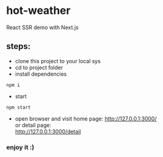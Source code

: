 # hot-weather
React SSR demo with Next.js

## steps:
- clone this project to your local sys
- cd to project folder
- install dependencies
```shell
npm i
```
- start
```shell
npm start
```
- open browser and visit home page:
http://127.0.0.1:3000/  
or detail page:  
http://127.0.0.1:3000/detail

### enjoy it :)
